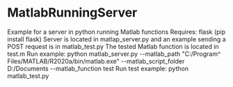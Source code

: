 # MatlabRunningServer
Example for a server in python running Matlab functions
Requires: flask (pip install flask)
Server is located in matlap_server.py and an example sending a POST request is in matlab_test.py
The tested Matlab function is located in test.m
Run example: python matlab_server.py  --matlab_path "C:/Program^ Files/MATLAB/R2020a/bin/matlab.exe" --matlab_script_folder D:/Documents --matlab_function test
Run test example: python matlab_test.py
